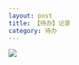 ```yaml
---
layout: post
title: 【待办】记录
category: 待办
---
```

![](http://rab41f8zg.hd-bkt.clouddn.com/img/todo-220412-1.png)

  




